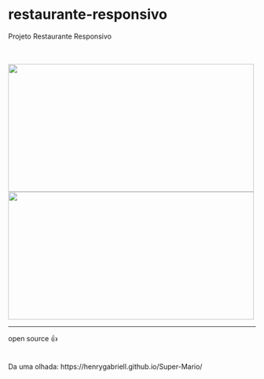 # restaurante-responsivo
  
Projeto Restaurante Responsivo 
<br>
<br>

<br>
<img align="center" height="260" width="500" src="https://user-images.githubusercontent.com/96191361/178006807-bb4a038d-6edf-45af-9b65-c600a6e9202e.png">
<img align="center" height="260" width="500" src="https://user-images.githubusercontent.com/96191361/178006983-1b5e69ee-f99d-4143-907a-5c4e4727b974.png">
<hr>
open source 👍
<br>
<br>
<br>
Da uma olhada:  https://henrygabriell.github.io/Super-Mario/
